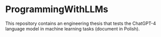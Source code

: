 # ProgrammingWithLLMs
This repository contains an engineering thesis that tests the ChatGPT-4 language model in machine learning tasks (document in Polish).
